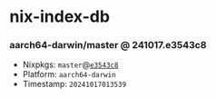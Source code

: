 # nix-index-db
### aarch64-darwin/master @ 241017.e3543c8
- Nixpkgs: `master`@[`e3543c8`](https://github.com/NixOS/nixpkgs/commit/e3543c83677b94083d5957e091bba29f155a2ec9)
- Platform: `aarch64-darwin`
- Timestamp: `20241017013539`
